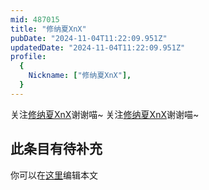 ```yaml
---
mid: 487015
title: "修纳夏XnX"
pubDate: "2024-11-04T11:22:09.951Z"
updatedDate: "2024-11-04T11:22:09.951Z"
profile:
  {
    Nickname: ["修纳夏XnX"],
  }
---
```


关注[修纳夏XnX](https://space.bilibili.com/487015)谢谢喵~ 关注[修纳夏XnX](https://space.bilibili.com/487015)谢谢喵~

## 此条目有待补充
你可以在[这里](https://github.com/Yuhanawa/VTuber.ICU-Content/edit/master/v/修纳夏XnX/index.md)编辑本文
